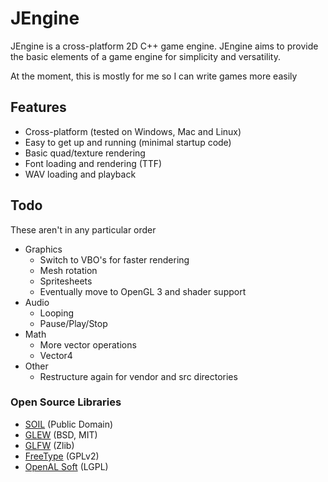 # JEngine

JEngine is a cross-platform 2D C++ game engine. JEngine aims to provide the basic
elements of a game engine for simplicity and versatility.

At the moment, this is mostly for me so I can write games more easily

## Features

* Cross-platform (tested on Windows, Mac and Linux)
* Easy to get up and running (minimal startup code)
* Basic quad/texture rendering
* Font loading and rendering (TTF)
* WAV loading and playback

## Todo

These aren't in any particular order

* Graphics
  * Switch to VBO's for faster rendering
  * Mesh rotation
  * Spritesheets
  * Eventually move to OpenGL 3 and shader support
* Audio
  * Looping
  * Pause/Play/Stop
* Math
  * More vector operations
  * Vector4
* Other
  * Restructure again for vendor and src directories

### Open Source Libraries

* [SOIL](https://www.lonesock.net/soil.html) (Public Domain)
* [GLEW](http://glew.sourceforge.net/) (BSD, MIT)
* [GLFW](https://glfw.org) (Zlib)
* [FreeType](https://www.freetype.org) (GPLv2)
* [OpenAL Soft](https://github.com/kcat/openal-soft) (LGPL)